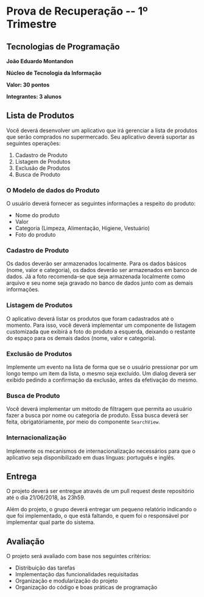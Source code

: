 # Prova de Recuperação -- 1º Trimestre

## Tecnologias de Programação

**João Eduardo Montandon**

**Núcleo de Tecnologia da Informação**

**Valor: 30 pontos**

**Integrantes: 3 alunos**

## Lista de Produtos

Você deverá desenvolver um aplicativo que irá gerenciar a lista de produtos que serão comprados no supermercado. Seu aplicativo deverá suportar as seguintes operações:

1. Cadastro de Produto
1. Listagem de Produtos
1. Exclusão de Produtos
1. Busca de Produto

### O Modelo de dados do Produto

O usuário deverá fornecer as seguintes informações a respeito do produto:

* Nome do produto
* Valor
* Categoria (Limpeza, Alimentação, Higiene, Vestuário)
* Foto do produto


### Cadastro de Produto

Os dados deverão ser armazenados localmente. Para os dados básicos (nome, valor e categoria), os dados deverão ser armazenados em banco de dados. Já a foto recomenda-se que seja armazenada localmente como arquivo e seu nome seja gravado no banco de dados junto com as demais informações.

### Listagem de Produtos

O aplicativo deverá listar os produtos que foram cadastrados até o momento. Para isso, você deverá implementar um componente de listagem customizada que exibirá a foto do produto a esquerda, deixando o restante do espaço para os demais dados (nome, valor e categoria).

### Exclusão de Produtos

Implemente um evento na lista de forma que se o usuário pressionar por um longo tempo um item da lista, o mesmo seja excluído. Um dialog deverá ser exibido pedindo a confirmação da exclusão, antes da efetivação do mesmo.

### Busca de Produto

Você deverá implementar um método de filtragem que permita ao usuário fazer a busca por nome ou categoria de produto. Essa busca deverá ser feita, obrigatóriamente, por meio do componente `SearchView`.

### Internacionalização

Implemente os mecanismos de internacionalização necessários para que o aplicativo seja disponibilizado em duas línguas: português e inglês.  

## Entrega

O projeto deverá ser entregue através de um pull request deste repositório até o dia 21/06/2018, às 23h59.

Além do projeto, o grupo deverá entregar um pequeno relatório indicando o que foi implementado, o que está faltando, e quem foi o responsável por implementar qual parte do sistema. 

## Avaliação

O projeto será avaliado com base nos seguintes critérios:

* Distribuição das tarefas
* Implementação das funcionalidades requisitadas
* Organização e modularização do projeto
* Organização do código e boas práticas de programação

